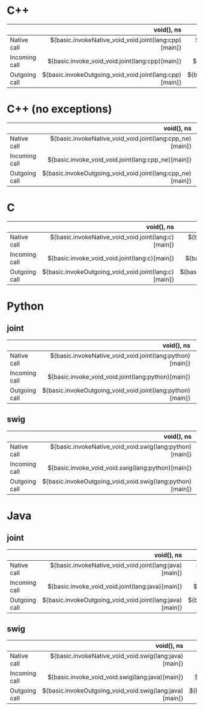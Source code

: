 # C++
|               | void(), ns | void(i32), ns | i32(), ns | void(string-3), ns | string-3(), ns | void(string-100), ns | string-100(), ns |
| ------------- | ---------: | ------------: | --------: | -----------------: | -------------: | -------------------: | ---------------: |
| Native call   | ${basic.invokeNative_void_void.joint(lang:cpp)[main]} | ${basic.invokeNative_void_i32.joint(lang:cpp)[main]} | ${basic.invokeNative_i32_void.joint(lang:cpp)[main]} | ${basic.invokeNative_void_string3.joint(lang:cpp)[main]} | ${basic.invokeNative_string3_void.joint(lang:cpp)[main]} | ${basic.invokeNative_void_string100.joint(lang:cpp)[main]} | ${basic.invokeNative_string100_void.joint(lang:cpp)[main]} |
| Incoming call | ${basic.invoke_void_void.joint(lang:cpp)[main]} | ${basic.invoke_void_i32.joint(lang:cpp)[main]} | ${basic.invoke_i32_void.joint(lang:cpp)[main]} | ${basic.invoke_void_string3.joint(lang:cpp)[main]} | ${basic.invoke_string3_void.joint(lang:cpp)[main]} | ${basic.invoke_void_string100.joint(lang:cpp)[main]} | ${basic.invoke_string100_void.joint(lang:cpp)[main]} |
| Outgoing call | ${basic.invokeOutgoing_void_void.joint(lang:cpp)[main]} | ${basic.invokeOutgoing_void_i32.joint(lang:cpp)[main]} | ${basic.invokeOutgoing_i32_void.joint(lang:cpp)[main]} | ${basic.invokeOutgoing_void_string3.joint(lang:cpp)[main]} | ${basic.invokeOutgoing_string3_void.joint(lang:cpp)[main]} | ${basic.invokeOutgoing_void_string100.joint(lang:cpp)[main]} | ${basic.invokeOutgoing_string100_void.joint(lang:cpp)[main]} |

# C++ (no exceptions)
|               | void(), ns | void(i32), ns | i32(), ns | void(string-3), ns | string-3(), ns | void(string-100), ns | string-100(), ns |
| ------------- | ---------: | ------------: | --------: | -----------------: | -------------: | -------------------: | ---------------: |
| Native call   | ${basic.invokeNative_void_void.joint(lang:cpp_ne)[main]} | ${basic.invokeNative_void_i32.joint(lang:cpp_ne)[main]} | ${basic.invokeNative_i32_void.joint(lang:cpp_ne)[main]} | ${basic.invokeNative_void_string3.joint(lang:cpp_ne)[main]} | ${basic.invokeNative_string3_void.joint(lang:cpp_ne)[main]} | ${basic.invokeNative_void_string100.joint(lang:cpp_ne)[main]} | ${basic.invokeNative_string100_void.joint(lang:cpp_ne)[main]} |
| Incoming call | ${basic.invoke_void_void.joint(lang:cpp_ne)[main]} | ${basic.invoke_void_i32.joint(lang:cpp_ne)[main]} | ${basic.invoke_i32_void.joint(lang:cpp_ne)[main]} | ${basic.invoke_void_string3.joint(lang:cpp_ne)[main]} | ${basic.invoke_string3_void.joint(lang:cpp_ne)[main]} | ${basic.invoke_void_string100.joint(lang:cpp_ne)[main]} | ${basic.invoke_string100_void.joint(lang:cpp_ne)[main]} |
| Outgoing call | ${basic.invokeOutgoing_void_void.joint(lang:cpp_ne)[main]} | ${basic.invokeOutgoing_void_i32.joint(lang:cpp_ne)[main]} | ${basic.invokeOutgoing_i32_void.joint(lang:cpp_ne)[main]} | ${basic.invokeOutgoing_void_string3.joint(lang:cpp_ne)[main]} | ${basic.invokeOutgoing_string3_void.joint(lang:cpp_ne)[main]} | ${basic.invokeOutgoing_void_string100.joint(lang:cpp_ne)[main]} | ${basic.invokeOutgoing_string100_void.joint(lang:cpp_ne)[main]} |

# C
|               | void(), ns | void(i32), ns | i32(), ns | void(string-3), ns | string-3(), ns | void(string-100), ns | string-100(), ns |
| ------------- | ---------: | ------------: | --------: | -----------------: | -------------: | -------------------: | ---------------: |
| Native call   | ${basic.invokeNative_void_void.joint(lang:c)[main]} | ${basic.invokeNative_void_i32.joint(lang:c)[main]} | ${basic.invokeNative_i32_void.joint(lang:c)[main]} | ${basic.invokeNative_void_string3.joint(lang:c)[main]} | ${basic.invokeNative_string3_void.joint(lang:c)[main]} | ${basic.invokeNative_void_string100.joint(lang:c)[main]} | ${basic.invokeNative_string100_void.joint(lang:c)[main]} |
| Incoming call | ${basic.invoke_void_void.joint(lang:c)[main]} | ${basic.invoke_void_i32.joint(lang:c)[main]} | ${basic.invoke_i32_void.joint(lang:c)[main]} | ${basic.invoke_void_string3.joint(lang:c)[main]} | ${basic.invoke_string3_void.joint(lang:c)[main]} | ${basic.invoke_void_string100.joint(lang:c)[main]} | ${basic.invoke_string100_void.joint(lang:c)[main]} |
| Outgoing call | ${basic.invokeOutgoing_void_void.joint(lang:c)[main]} | ${basic.invokeOutgoing_void_i32.joint(lang:c)[main]} | ${basic.invokeOutgoing_i32_void.joint(lang:c)[main]} | ${basic.invokeOutgoing_void_string3.joint(lang:c)[main]} | ${basic.invokeOutgoing_string3_void.joint(lang:c)[main]} | ${basic.invokeOutgoing_void_string100.joint(lang:c)[main]} | ${basic.invokeOutgoing_string100_void.joint(lang:c)[main]} |

# Python
## joint
|               | void(), ns | void(i32), ns | i32(), ns | void(string-3), ns | string-3(), ns | void(string-100), ns | string-100(), ns |
| ------------- | ---------: | ------------: | --------: | -----------------: | -------------: | -------------------: | ---------------: |
| Native call   | ${basic.invokeNative_void_void.joint(lang:python)[main]} | ${basic.invokeNative_void_i32.joint(lang:python)[main]} | ${basic.invokeNative_i32_void.joint(lang:python)[main]} | ${basic.invokeNative_void_string3.joint(lang:python)[main]} | ${basic.invokeNative_string3_void.joint(lang:python)[main]} | ${basic.invokeNative_void_string100.joint(lang:python)[main]} | ${basic.invokeNative_string100_void.joint(lang:python)[main]} |
| Incoming call | ${basic.invoke_void_void.joint(lang:python)[main]} | ${basic.invoke_void_i32.joint(lang:python)[main]} | ${basic.invoke_i32_void.joint(lang:python)[main]} | ${basic.invoke_void_string3.joint(lang:python)[main]} | ${basic.invoke_string3_void.joint(lang:python)[main]} | ${basic.invoke_void_string100.joint(lang:python)[main]} | ${basic.invoke_string100_void.joint(lang:python)[main]} |
| Outgoing call | ${basic.invokeOutgoing_void_void.joint(lang:python)[main]} | ${basic.invokeOutgoing_void_i32.joint(lang:python)[main]} | ${basic.invokeOutgoing_i32_void.joint(lang:python)[main]} | ${basic.invokeOutgoing_void_string3.joint(lang:python)[main]} | ${basic.invokeOutgoing_string3_void.joint(lang:python)[main]} | ${basic.invokeOutgoing_void_string100.joint(lang:python)[main]} | ${basic.invokeOutgoing_string100_void.joint(lang:python)[main]} |

## swig
|               | void(), ns | void(i32), ns | i32(), ns | void(string-3), ns | string-3(), ns | void(string-100), ns | string-100(), ns |
| ------------- | ---------: | ------------: | --------: | -----------------: | -------------: | -------------------: | ---------------: |
| Native call   | ${basic.invokeNative_void_void.swig(lang:python)[main]} | ${basic.invokeNative_void_i32.swig(lang:python)[main]} | ${basic.invokeNative_i32_void.swig(lang:python)[main]} | ${basic.invokeNative_void_string3.swig(lang:python)[main]} | ${basic.invokeNative_string3_void.swig(lang:python)[main]} | ${basic.invokeNative_void_string100.swig(lang:python)[main]} | ${basic.invokeNative_string100_void.swig(lang:python)[main]} |
| Incoming call | ${basic.invoke_void_void.swig(lang:python)[main]} | ${basic.invoke_void_i32.swig(lang:python)[main]} | ${basic.invoke_i32_void.swig(lang:python)[main]} | ${basic.invoke_void_string3.swig(lang:python)[main]} | ${basic.invoke_string3_void.swig(lang:python)[main]} | ${basic.invoke_void_string100.swig(lang:python)[main]} | ${basic.invoke_string100_void.swig(lang:python)[main]} |
| Outgoing call | ${basic.invokeOutgoing_void_void.swig(lang:python)[main]} | ${basic.invokeOutgoing_void_i32.swig(lang:python)[main]} | ${basic.invokeOutgoing_i32_void.swig(lang:python)[main]} | ${basic.invokeOutgoing_void_string3.swig(lang:python)[main]} | ${basic.invokeOutgoing_string3_void.swig(lang:python)[main]} | ${basic.invokeOutgoing_void_string100.swig(lang:python)[main]} | ${basic.invokeOutgoing_string100_void.swig(lang:python)[main]} |

# Java
## joint
|               | void(), ns | void(i32), ns | i32(), ns | void(string-3), ns | string-3(), ns | void(string-100), ns | string-100(), ns |
| ------------- | ---------: | ------------: | --------: | -----------------: | -------------: | -------------------: | ---------------: |
| Native call   | ${basic.invokeNative_void_void.joint(lang:java)[main]} | ${basic.invokeNative_void_i32.joint(lang:java)[main]} | ${basic.invokeNative_i32_void.joint(lang:java)[main]} | ${basic.invokeNative_void_string3.joint(lang:java)[main]} | ${basic.invokeNative_string3_void.joint(lang:java)[main]} | ${basic.invokeNative_void_string100.joint(lang:java)[main]} | ${basic.invokeNative_string100_void.joint(lang:java)[main]} |
| Incoming call | ${basic.invoke_void_void.joint(lang:java)[main]} | ${basic.invoke_void_i32.joint(lang:java)[main]} | ${basic.invoke_i32_void.joint(lang:java)[main]} | ${basic.invoke_void_string3.joint(lang:java)[main]} | ${basic.invoke_string3_void.joint(lang:java)[main]} | ${basic.invoke_void_string100.joint(lang:java)[main]} | ${basic.invoke_string100_void.joint(lang:java)[main]} |
| Outgoing call | ${basic.invokeOutgoing_void_void.joint(lang:java)[main]} | ${basic.invokeOutgoing_void_i32.joint(lang:java)[main]} | ${basic.invokeOutgoing_i32_void.joint(lang:java)[main]} | ${basic.invokeOutgoing_void_string3.joint(lang:java)[main]} | ${basic.invokeOutgoing_string3_void.joint(lang:java)[main]} | ${basic.invokeOutgoing_void_string100.joint(lang:java)[main]} | ${basic.invokeOutgoing_string100_void.joint(lang:java)[main]} |

## swig
|               | void(), ns | void(i32), ns | i32(), ns | void(string-3), ns | string-3(), ns | void(string-100), ns | string-100(), ns |
| ------------- | ---------: | ------------: | --------: | -----------------: | -------------: | -------------------: | ---------------: |
| Native call   | ${basic.invokeNative_void_void.swig(lang:java)[main]} | ${basic.invokeNative_void_i32.swig(lang:java)[main]} | ${basic.invokeNative_i32_void.swig(lang:java)[main]} | ${basic.invokeNative_void_string3.swig(lang:java)[main]} | ${basic.invokeNative_string3_void.swig(lang:java)[main]} | ${basic.invokeNative_void_string100.swig(lang:java)[main]} | ${basic.invokeNative_string100_void.swig(lang:java)[main]} |
| Incoming call | ${basic.invoke_void_void.swig(lang:java)[main]} | ${basic.invoke_void_i32.swig(lang:java)[main]} | ${basic.invoke_i32_void.swig(lang:java)[main]} | ${basic.invoke_void_string3.swig(lang:java)[main]} | ${basic.invoke_string3_void.swig(lang:java)[main]} | ${basic.invoke_void_string100.swig(lang:java)[main]} | ${basic.invoke_string100_void.swig(lang:java)[main]} |
| Outgoing call | ${basic.invokeOutgoing_void_void.swig(lang:java)[main]} | ${basic.invokeOutgoing_void_i32.swig(lang:java)[main]} | ${basic.invokeOutgoing_i32_void.swig(lang:java)[main]} | ${basic.invokeOutgoing_void_string3.swig(lang:java)[main]} | ${basic.invokeOutgoing_string3_void.swig(lang:java)[main]} | ${basic.invokeOutgoing_void_string100.swig(lang:java)[main]} | ${basic.invokeOutgoing_string100_void.swig(lang:java)[main]} |
